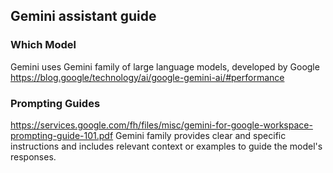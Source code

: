 ## Gemini assistant guide

### Which Model
Gemini uses Gemini family of large language models, developed by Google
https://blog.google/technology/ai/google-gemini-ai/#performance

### Prompting Guides
https://services.google.com/fh/files/misc/gemini-for-google-workspace-prompting-guide-101.pdf
Gemini family provides clear and specific instructions and includes relevant context or examples to guide the model's responses.
